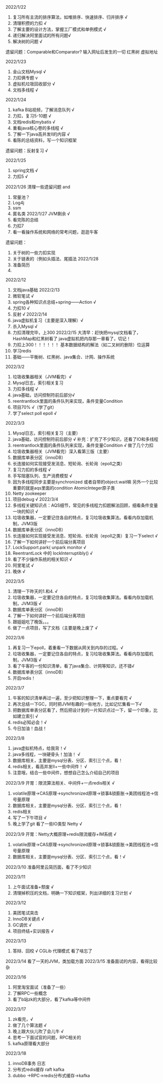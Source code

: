 2022/1/22
1. 复习所有主流的排序算法，如堆排序、快速排序、归并排序 √
2. 清理积攒的力扣 √
3. 了解主要的设计方法，掌握工厂模式和单例模式 √
4. 递归解决阿里面试的所有问题√
5. 解决树的问题 √

遗留问题：Comparable和Comparator?
        输入网址后发生的一切
        红黑树
        虚拟地址

2022/1/23
1. 金山文档Mysql √
2. 力扣俩专题 v
3. 虚拟机垃圾回收部分 √
4. 文档多线程 √


2022/1/24
1. kafka B站视频，了解消息队列 √
2. 力扣，复习5-10题 √
3. 文档redis和mybatis √
4. 重看java核心卷的多线程 √
5. 了解一下java高并发Ⅱ的内容 √
6. 看陈的总结资料，写一个知识框架
   
遗留问题：反射复习 √

2022/1/25
1. spring文档 √
2. 力扣5 √

2022/1/26
清理一些遗留问题
and
1. 常量池？
2. Log4j
3. ssm
4. 匿名类
2022/1/27
JVM剩余 √
1. 看完陈的总结
2. 力扣7 
3. 看一看操作系统和网络的常考问题，逛逛牛客

遗留问题：
1. 关于树的一些力扣实现
2. 关于链表的（例如头插法、尾插法
2022/1/28
1. 准备简历
2. 

2022/2/12
1. 文档java基础
2022/2/13
0. 微软笔试 √
1. spring各种知识点总结+spring——Action √
2. 力扣10 √
3. 反射 √
2022/2/14
1. java虚拟机复习（主要是深入理解）√
2. 杀入Mysql √
3. 力扣清理完毕，上300
2022/2/15
大清早：赶快把mysql文档看了，HashMap和红黑树看了
java虚拟机把内存那一章看了，切记！
1. 力扣上300！！！！！！    基本数据结构的解法（如二叉树的删除）位运算
2. 学习redis
3. 基础——平衡树、红黑树、java集合、计网、操作系统


2022/3/2

1. 垃圾收集器相关（JVM看完）√
2. Mysql日志，索引相关复习
3. 力扣多线程 √
4. java基础，访问控制符前后部分√
5. reentrantlock里面的条件队列来实现，条件变量Condition
6. 项目70% √（学了git）
7. 学了select poll epoll √

2022/3/3

1. Mysql日志，索引相关复习（主要）
2. java基础，访问控制符前后部分 √ 补充：扩充了不少知识，还看了IO和多线程
3. reentrantlock里面的条件队列来实现，条件变量Condition √ 做了几个力扣
4. 垃圾收集器相关（JVM看完）深入看第三版（主要）
5. 数据库单表分区（innoDB）
6. 长连接如何实现接受发消息、短轮询、长轮询（epoll之类）
7. 复习力扣的多线程 √
8. 手写阻塞队列、生产消费模型 √
9. 因为多线程同步主要是synchronized 或者自带的object.wait嘛  另外一个比较重要的就是aqs里面的condition
AtomicInteger原子类
10. Netty zookeeper
11. 项目debug √
2022/3/4
1. 多线程关键知识点：AQS细节，常见的多线程力扣题解法回顾，细看条件变量一块的知识 √
2. 垃圾收集器，一定要记住各自的特点，复习垃圾收集算法。看看内存加载机制，JVM3版 
3. 数据库单表分区（innoDB）
4. 长连接如何实现接受发消息、短轮询、长轮询（epoll之类）复习一下select √
5. 了解一下如何讲好一个前后端分离项目
6. LockSupport.park( unpark monitor √
7. ReentrantLock 中的 lockInterruptibly() √
8. 看了不少操作系统的相关知识 √
9. 阿里笔试 √
10. 晚休 √
   
2022/3/5
1. 清理一下昨天的1.和4. √
2. 垃圾收集器，一定要记住各自的特点，复习垃圾收集算法。看看内存加载机制，JVM3版 √
3. 数据库单表分区（innoDB）
4. 了解一下如何讲好一个前后端分离项目
5. 跟姐姐吃了晚饭。。。
6. 做了一点项目，写了文档（主要是晚上废了 √

2022/3/6
1. 再复习一下epoll，着重看一下数据从网关到内存的过程。√
2. 垃圾收集器，一定要记住各自的特点，复习垃圾收集算法。看看内存加载机制，JVM3版 √
3. 看了牛客的一份知识清单，看了java集合、计网等知识，还不错√
4. 数据库单表分区（innoDB）
5. 开启redis！

2022/3/7
1. 牛客的知识清单再过一遍，至少把知识整理一下，重点要看完 √
2. 再次总结一下GC，同时把JVM有趣的一些地方，比如记忆集看一下√
3. 把数据库单表分区看了，然后把设计到的一片知识点过一下，留一个印象，比如建立索引 √
4. redis必知必会！√
5. 今日加油！血战！

2022/3/8
1. java虚拟机特点，给我背！√
2. java多线程，一块硬骨头！加油！ √
3. 数据库相关，主要是mysql分表、分区、索引三个点，看！
4. redis相关，看高并发Ⅱ+一些中间件！ √
5. 注意哦，结合一些中间件，想想自己怎么介绍自己的项目

2022/3/9
开胃：限流算法相关、中间件+一点redis相关 √
1. volatile原理->CAS原理->synchronized原理->锁事&锁膨胀->美团线程池->信号量原理
2. 数据库相关，主要是mysql分表、分区、索引三个点，看！
3. redis相关
4. 写了一下午项目 √
5. 晚上学了git   看了一些IO类型 Netty √

2022/3/9
开胃：Netty大概原理+redis限流缓存+IM系统 √
1. volatile原理->CAS原理->synchronized原理->锁事&锁膨胀->美团线程池->信号量原理 
2. 数据库相关，主要是mysql分表、分区、索引三个点，看！√

2022/3/10 准备阿里云简历面，看了不少知识

2022/3/11
1. 上午面试准备+颓废 √
2. 清理掉积压的文档，明确一下知识框架，列出详细的复习计划 √

2022/3/12
1. 美团笔试突击
2. InnoDB关键点 √
3. GC调优 √
4. 项目终结+实训报告 √

2022/3/13
1. 答辩、回校 √
CGLib 代理模式
看了啥忘了

2022/3/14
看了一天的JVM，类加载方面
2022/3/15
准备面试的内容，看得比较杂

2022/3/16
1. 阿里淘宝面试（准备了一些）
2. 了解RPC一些概念
3. 看了b站zk的大部分，看了kafka等中间件

2022/3/17
1. zk看完，√
2. 做了几个算法题 √
3. 晚上跟大伙儿吹了会儿牛 √
4. 思考一下面试官的问题，RPC相关的
5. kafka原理看大部分

2022/3/18
1. innoDB事务 日志
2. 分布式redis缓存 raft  kafka 
3. dubbo ->RPC->redis分布式缓存->kafka


